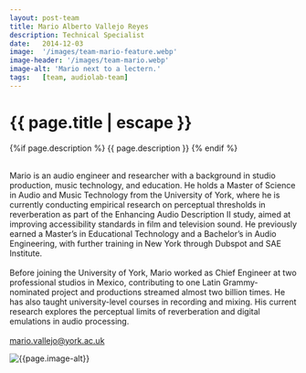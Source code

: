 ```yaml
---
layout: post-team
title: Mario Alberto Vallejo Reyes
description: Technical Specialist
date:   2014-12-03
image:  '/images/team-mario-feature.webp'
image-header: '/images/team-mario.webp'
image-alt: 'Mario next to a lectern.'
tags:   [team, audiolab-team]
---
```


<!-- begin hero -->
  <div class="container">
    <div class="row">
      <div class="col col-12">
        <div class="hero2__inner">
          <div class="hero2__left">
            <h1 class="post__title">{{ page.title | escape }}</h1>
          {%if page.description %}
            {{ page.description }}
          {% endif %}
          <br><br>
          <p>Mario is an audio engineer and researcher with a background in studio production, music technology, and education. He holds a Master of Science in Audio and Music Technology from the University of York, where he is currently conducting empirical research on perceptual thresholds in reverberation as part of the Enhancing Audio Description II study, aimed at improving accessibility standards in film and television sound. He previously earned a Master’s in Educational Technology and a Bachelor’s in Audio Engineering, with further training in New York through Dubspot and SAE Institute.
          <br><br>Before joining the University of York, Mario worked as Chief Engineer at two professional studios in Mexico, contributing to one Latin Grammy-nominated project and productions streamed almost two billion times. He has also taught university-level courses in recording and mixing. His current research explores the perceptual limits of reverberation and digital emulations in audio processing.
          <br><br>
          <a href = "mailto: mario.vallejo@york.ac.uk">mario.vallejo@york.ac.uk</a>
          </p>
           </div>
          <div class="hero2__right">
              <img class="lazy" data-src="{{page.image-header}}" alt="{{page.image-alt}}">
        </div>
      </div>
    </div>
  </div>
